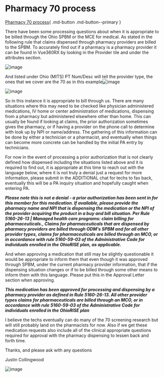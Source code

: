 # Pharmacy 70 process
[Pharmacy 70 process](https://mygainwell-my.sharepoint.com/:u:/r/personal/christopher_nguyen_gainwelltechnologies_com/Documents/Evergreen/Emails/Pharmacy%2070%20processes.msg?csf=1&web=1&e=ZotBF9){ .md-button .md-button--primary }
                      
There have been some processing questions about when it is appropriate to be billed through the Ohio SPBM or the MCE for medical. As stated in the following rule that claims dispensed through pharmacy providers are billed to the SPBM. To accurately find out if a pharmacy is a pharmacy provider it can be found in Vue360RX by looking in the Provider tile and under the attributes section.

![image](https://user-images.githubusercontent.com/122046056/230239823-738bc28c-3102-45c2-a59b-db81db3ef2c6.png)
                    
And listed under Ohio (MITS) PT Num/Desc will tell the provider type, the ones that we cover are the 70 as in this example![image](https://user-images.githubusercontent.com/122046056/230239863-fd108335-8cd2-4217-902d-40b60cb351ca.png)

![image](https://user-images.githubusercontent.com/122046056/230239873-eb214b2b-4643-4927-ab22-122dc2b9557e.png)

So in this instance it is appropriate to bill through us. There are many situations where this may need to be checked like physician administered medications, IV home or center administration of medications, dispensing from a pharmacy but administered elsewhere other than home.
This can usually be found if looking at claims, the prior authorization sometimes gives the pharmacy, or if having a provider on the phone call to determine with look up by NPI or name/address. The gathering of this information can be done by either a technician or a pharmacist, and eventually when things can become more concrete can be handled by the initial PA entry by technicians.
 
For now in the event of processing a prior authorization that is not clearly defined how dispensed including the situations listed above and it is required to find out, it is appropriate at this time to reach out with the language below, where it is not truly a denial just a request for more information, please submit in the ADDITIONAL  chat for techs to fax back, eventually this will be a PA inquiry situation and hopefully caught when entering PA. 

***Please note this is not a denial - a prior authorization has been sent in for this member for this medication. If available, please provide the pharmacy name and NPI that is dispensing the medication or the NPI of the provider acquiring the product in a buy and bill situation. Per Rule 5160-26-13 | Managed health care programs: claim billing for pharmaceuticals., Claims for pharmaceuticals that are dispensed by pharmacy providers are billed through ODM's SPBM and for all other provider types, claims for pharmaceuticals are billed through an MCO, or in accordance with rule 5160-59-03 of the Administrative Code for individuals enrolled in the OhioRISE plan, as applicable.***

And when approving a medication that still may be slightly questionable it would be appropriate to inform them that even though it was approved through SPBM, under the current pharmacy provider information, that if the dispensing situation changes or if to be billed through some other means to inform them with this language. Please put this in the Approval Letter section when approving.
 

***This medication has been approved for processing and dispensing by a pharmacy provider as defined in Rule 5160-26-13. All other provider types claims for pharmaceuticals are billed through an MCO, or in accordance with rule 5160-59-03 of the Administrative Code for individuals enrolled in the OhioRISE plan***
 
 
I believe the techs eventually can do many of the 70 screening research but will still probably land on the pharmacists for now. Also if we get these medication requests also include all of the clinical appropriate questions required for approval with the pharmacy dispensing to lessen back and forth time.

Thanks, and please ask with any questions
 
Justin Collingwood

![image](https://user-images.githubusercontent.com/122046056/230240020-2ff44556-072f-4053-b3ba-be0a7521c140.png)
